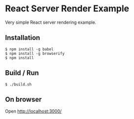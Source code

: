 # React Server Render Example

Very simple React server rendering example.

## Installation

```
$ npm install -g babel
$ npm install -g browserify
$ npm install
```

## Build / Run

```
$ ./build.sh
``` 

## On browser
Open [http://localhost:3000/](http://localhost:3000/)